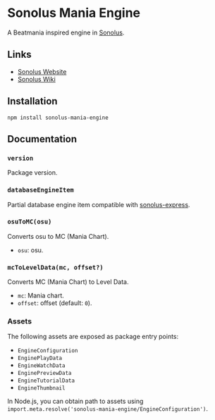 # Sonolus Mania Engine

A Beatmania inspired engine in [Sonolus](https://sonolus.com).

## Links

- [Sonolus Website](https://sonolus.com)
- [Sonolus Wiki](https://github.com/NonSpicyBurrito/sonolus-wiki)

## Installation

```
npm install sonolus-mania-engine
```

## Documentation

### `version`

Package version.

### `databaseEngineItem`

Partial database engine item compatible with [sonolus-express](https://github.com/NonSpicyBurrito/sonolus-express).

### `osuToMC(osu)`

Converts osu to MC (Mania Chart).

- `osu`: osu.

### `mcToLevelData(mc, offset?)`

Converts MC (Mania Chart) to Level Data.

- `mc`: Mania chart.
- `offset`: offset (default: `0`).

### Assets

The following assets are exposed as package entry points:

- `EngineConfiguration`
- `EnginePlayData`
- `EngineWatchData`
- `EnginePreviewData`
- `EngineTutorialData`
- `EngineThumbnail`

In Node.js, you can obtain path to assets using `import.meta.resolve('sonolus-mania-engine/EngineConfiguration')`.

